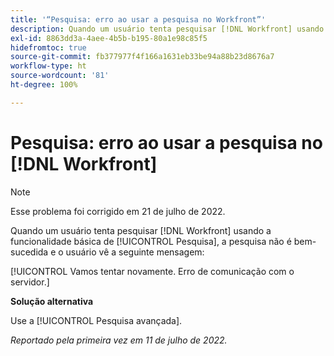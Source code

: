 ```yaml
---
title: '“Pesquisa: erro ao usar a pesquisa no Workfront”'
description: Quando um usuário tenta pesquisar [!DNL Workfront] usando a funcionalidade básica de Pesquisa, a pesquisa não é bem-sucedida e o usuário vê uma mensagem de erro.
exl-id: 8863dd3a-4aee-4b5b-b195-80a1e98c85f5
hidefromtoc: true
source-git-commit: fb377977f4f166a1631eb33be94a88b23d8676a7
workflow-type: ht
source-wordcount: '81'
ht-degree: 100%

---
```


# Pesquisa: erro ao usar a pesquisa no [!DNL Workfront]

>[!NOTE]
>
>Esse problema foi corrigido em 21 de julho de 2022.

Quando um usuário tenta pesquisar [!DNL Workfront] usando a funcionalidade básica de [!UICONTROL Pesquisa], a pesquisa não é bem-sucedida e o usuário vê a seguinte mensagem:

[!UICONTROL Vamos tentar novamente. Erro de comunicação com o servidor.]

**Solução alternativa**

Use a [!UICONTROL Pesquisa avançada].

_Reportado pela primeira vez em 11 de julho de 2022._

